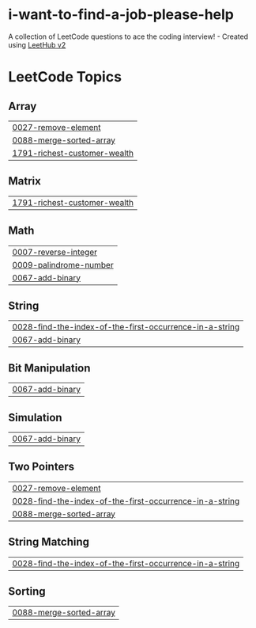# i-want-to-find-a-job-please-help
A collection of LeetCode questions to ace the coding interview! - Created using [LeetHub v2](https://github.com/arunbhardwaj/LeetHub-2.0)

<!---LeetCode Topics Start-->
# LeetCode Topics
## Array
|  |
| ------- |
| [0027-remove-element](https://github.com/StepanPotiienko/i-want-to-find-a-job-please-help/tree/master/0027-remove-element) |
| [0088-merge-sorted-array](https://github.com/StepanPotiienko/i-want-to-find-a-job-please-help/tree/master/0088-merge-sorted-array) |
| [1791-richest-customer-wealth](https://github.com/StepanPotiienko/i-want-to-find-a-job-please-help/tree/master/1791-richest-customer-wealth) |
## Matrix
|  |
| ------- |
| [1791-richest-customer-wealth](https://github.com/StepanPotiienko/i-want-to-find-a-job-please-help/tree/master/1791-richest-customer-wealth) |
## Math
|  |
| ------- |
| [0007-reverse-integer](https://github.com/StepanPotiienko/i-want-to-find-a-job-please-help/tree/master/0007-reverse-integer) |
| [0009-palindrome-number](https://github.com/StepanPotiienko/i-want-to-find-a-job-please-help/tree/master/0009-palindrome-number) |
| [0067-add-binary](https://github.com/StepanPotiienko/i-want-to-find-a-job-please-help/tree/master/0067-add-binary) |
## String
|  |
| ------- |
| [0028-find-the-index-of-the-first-occurrence-in-a-string](https://github.com/StepanPotiienko/i-want-to-find-a-job-please-help/tree/master/0028-find-the-index-of-the-first-occurrence-in-a-string) |
| [0067-add-binary](https://github.com/StepanPotiienko/i-want-to-find-a-job-please-help/tree/master/0067-add-binary) |
## Bit Manipulation
|  |
| ------- |
| [0067-add-binary](https://github.com/StepanPotiienko/i-want-to-find-a-job-please-help/tree/master/0067-add-binary) |
## Simulation
|  |
| ------- |
| [0067-add-binary](https://github.com/StepanPotiienko/i-want-to-find-a-job-please-help/tree/master/0067-add-binary) |
## Two Pointers
|  |
| ------- |
| [0027-remove-element](https://github.com/StepanPotiienko/i-want-to-find-a-job-please-help/tree/master/0027-remove-element) |
| [0028-find-the-index-of-the-first-occurrence-in-a-string](https://github.com/StepanPotiienko/i-want-to-find-a-job-please-help/tree/master/0028-find-the-index-of-the-first-occurrence-in-a-string) |
| [0088-merge-sorted-array](https://github.com/StepanPotiienko/i-want-to-find-a-job-please-help/tree/master/0088-merge-sorted-array) |
## String Matching
|  |
| ------- |
| [0028-find-the-index-of-the-first-occurrence-in-a-string](https://github.com/StepanPotiienko/i-want-to-find-a-job-please-help/tree/master/0028-find-the-index-of-the-first-occurrence-in-a-string) |
## Sorting
|  |
| ------- |
| [0088-merge-sorted-array](https://github.com/StepanPotiienko/i-want-to-find-a-job-please-help/tree/master/0088-merge-sorted-array) |
<!---LeetCode Topics End-->